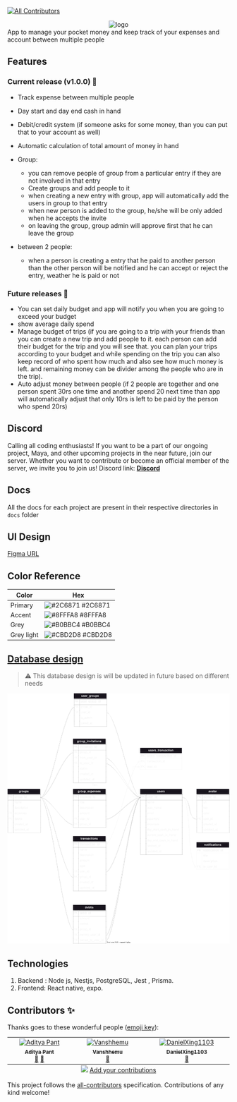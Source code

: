 <!-- ALL-CONTRIBUTORS-BADGE:START - Do not remove or modify this section -->
[![All Contributors](https://img.shields.io/badge/all_contributors-3-orange.svg?style=flat-square)](#contributors-)
<!-- ALL-CONTRIBUTORS-BADGE:END -->

<div align="center">
<img alt="logo" height="300" width="300" src="./assets/logos/full.svg" />
</div>
App to manage your pocket money and keep track of your expenses and account between multiple people

## Features

### Current release (v1.0.0) 🏃

- Track expense between multiple people
- Day start and day end cash in hand
- Debit/credit system (if someone asks for some money, than you can put that to your account as well)
- Automatic calculation of total amount of money in hand

- Group:
  - you can remove people of group from a particular entry if they are not involved in that entry
  - Create groups and add people to it
  - when creating a new entry with group, app will automatically add the users in group to that entry
  - when new person is added to the group, he/she will be only added when he accepts the invite
  - on leaving the group, group admin will approve first that he can leave the group
- between 2 people:
  - when a person is creating a entry that he paid to another person than the other person will be notified and he can accept or reject the entry, weather he is paid or not

### Future releases 🚀

- You can set daily budget and app will notify you when you are going to exceed your budget
- show average daily spend
- Manage budget of trips
  (if you are going to a trip with your friends than you can create a new trip and add people to it.
  each person can add their budget for the trip and you will see that. you can plan your trips according to your budget and while spending on the trip you can also keep record of who spent how much and also see how much money is left. and remaining money can be divider among the people who are in the trip).
- Auto adjust money between people (if 2 people are together and one person spent 30rs one time and another spend 20 next time than app will automatically adjust that only 10rs is left to be paid by the person who spend 20rs)

## Discord

Calling all coding enthusiasts! If you want to be a part of our ongoing project, Maya, and other upcoming projects in the near future, join our server. Whether you want to contribute or become an official member of the server, we invite you to join us! Discord link: **[Discord](https://discord.com/invite/A2GdYbwAnw)**

## Docs
All the docs for each project are present in their respective directories in `docs` folder

## UI Design

[Figma URL](https://www.figma.com/file/ojtvKg3GqfcWxfQh8CPBFO/Maya?type=design&t=YiQRFjTrCGUL18Ic-1)

## Color Reference

| Color      | Hex                                                              |
| ---------- | ---------------------------------------------------------------- |
| Primary    | ![#2C6871](https://via.placeholder.com/10/2C6871?text=+) #2C6871 |
| Accent     | ![#8FFFA8](https://via.placeholder.com/10/8FFFA8?text=+) #8FFFA8 |
| Grey       | ![#B0BBC4](https://via.placeholder.com/10/B0BBC4?text=+) #B0BBC4 |
| Grey light | ![#CBD2D8](https://via.placeholder.com/10/CBD2D8?text=+) #CBD2D8 |

## [Database design](https://tinyurl.com/2cz8mf74)

> :warning:
> This database design is will be updated in future based on different needs

![db design](./apps/server/docs/database/db-design.svg)

## Technologies
1. Backend : Node js, Nestjs, PostgreSQL, Jest , Prisma.
2. Frontend: React native, expo.

## Contributors ✨

Thanks goes to these wonderful people ([emoji key](https://allcontributors.org/docs/en/emoji-key)):

<!-- ALL-CONTRIBUTORS-LIST:START - Do not remove or modify this section -->
<!-- prettier-ignore-start -->
<!-- markdownlint-disable -->
<table>
  <tbody>
    <tr>
      <td align="center" valign="top" width="14.28%"><a href="https://github.com/AdityaaPant"><img src="https://avatars.githubusercontent.com/u/128887705?v=4?s=70" width="70px;" alt="Aditya Pant"/><br /><sub><b>Aditya Pant</b></sub></a><br /><a href="#design-adityaapant" title="Design">🎨</a> <a href="https://github.com/aayushchugh/maya/commits?author=adityaapant" title="Documentation">📖</a></td>
      <td align="center" valign="top" width="14.28%"><a href="https://github.com/Vanshhemu"><img src="https://avatars.githubusercontent.com/u/134847830?v=4?s=70" width="70px;" alt="Vanshhemu"/><br /><sub><b>Vanshhemu</b></sub></a><br /><a href="#design-Vanshhemu" title="Design">🎨</a></td>
      <td align="center" valign="top" width="14.28%"><a href="https://github.com/DanielXing1103"><img src="https://avatars.githubusercontent.com/u/112993709?v=4?s=70" width="70px;" alt="DanielXing1103"/><br /><sub><b>DanielXing1103</b></sub></a><br /><a href="https://github.com/aayushchugh/maya/commits?author=DanielXing1103" title="Documentation">📖</a></td>
    </tr>
  </tbody>
  <tfoot>
    <tr>
      <td align="center" size="13px" colspan="7">
        <img src="https://raw.githubusercontent.com/all-contributors/all-contributors-cli/1b8533af435da9854653492b1327a23a4dbd0a10/assets/logo-small.svg">
          <a href="https://all-contributors.js.org/docs/en/bot/usage">Add your contributions</a>
        </img>
      </td>
    </tr>
  </tfoot>
</table>

<!-- markdownlint-restore -->
<!-- prettier-ignore-end -->

<!-- ALL-CONTRIBUTORS-LIST:END -->

This project follows the [all-contributors](https://github.com/all-contributors/all-contributors) specification. Contributions of any kind welcome!

